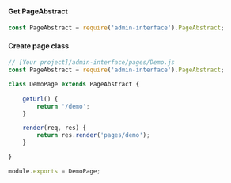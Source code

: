#### Get PageAbstract
```javascript
const PageAbstract = require('admin-interface').PageAbstract;
```

#### Create page class
```javascript
// [Your project]/admin-interface/pages/Demo.js
const PageAbstract = require('admin-interface').PageAbstract;

class DemoPage extends PageAbstract {
    
    getUrl() {
        return '/demo';
    }

    render(req, res) {
        return res.render('pages/demo');
    }

}

module.exports = DemoPage;
```